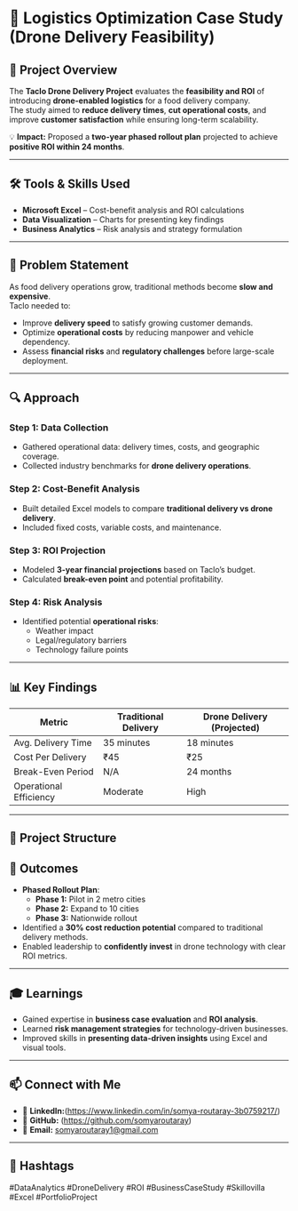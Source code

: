 # 🚁 Logistics Optimization Case Study (Drone Delivery Feasibility)

## 📖 Project Overview  
The **Taclo Drone Delivery Project** evaluates the **feasibility and ROI** of introducing **drone-enabled logistics** for a food delivery company.  
The study aimed to **reduce delivery times**, **cut operational costs**, and improve **customer satisfaction** while ensuring long-term scalability.

💡 **Impact:** Proposed a **two-year phased rollout plan** projected to achieve **positive ROI within 24 months**.

---

## 🛠️ Tools & Skills Used
- **Microsoft Excel** – Cost-benefit analysis and ROI calculations  
- **Data Visualization** – Charts for presenting key findings  
- **Business Analytics** – Risk analysis and strategy formulation

---

## 🎯 Problem Statement
As food delivery operations grow, traditional methods become **slow and expensive**.  
Taclo needed to:
- Improve **delivery speed** to satisfy growing customer demands.  
- Optimize **operational costs** by reducing manpower and vehicle dependency.  
- Assess **financial risks** and **regulatory challenges** before large-scale deployment.

---

## 🔍 Approach
### **Step 1: Data Collection**
- Gathered operational data: delivery times, costs, and geographic coverage.
- Collected industry benchmarks for **drone delivery operations**.

### **Step 2: Cost-Benefit Analysis**
- Built detailed Excel models to compare **traditional delivery vs drone delivery**.
- Included fixed costs, variable costs, and maintenance.

### **Step 3: ROI Projection**
- Modeled **3-year financial projections** based on Taclo’s budget.
- Calculated **break-even point** and potential profitability.

### **Step 4: Risk Analysis**
- Identified potential **operational risks**:
  - Weather impact  
  - Legal/regulatory barriers  
  - Technology failure points

---

## 📊 Key Findings
| **Metric**            | **Traditional Delivery** | **Drone Delivery (Projected)** |
|-----------------------|--------------------------|--------------------------------|
| Avg. Delivery Time    | 35 minutes               | 18 minutes                      |
| Cost Per Delivery     | ₹45                       | ₹25                              |
| Break-Even Period     | N/A                       | 24 months                        |
| Operational Efficiency| Moderate                  | High                             |

---

## 📂 Project Structure

## 🚀 Outcomes
- **Phased Rollout Plan**:
  - **Phase 1:** Pilot in 2 metro cities  
  - **Phase 2:** Expand to 10 cities  
  - **Phase 3:** Nationwide rollout  
- Identified a **30% cost reduction potential** compared to traditional delivery methods.
- Enabled leadership to **confidently invest** in drone technology with clear ROI metrics.

---

## 🎓 Learnings
- Gained expertise in **business case evaluation** and **ROI analysis**.  
- Learned **risk management strategies** for technology-driven businesses.  
- Improved skills in **presenting data-driven insights** using Excel and visual tools.

---

## 📫 Connect with Me
- 💼 **LinkedIn:**(https://www.linkedin.com/in/somya-routaray-3b0759217/)  
- 🐙 **GitHub:** (https://github.com/somyaroutaray)  
- 📧 **Email:** somyaroutaray1@gmail.com  

---

## 🔖 Hashtags
#DataAnalytics #DroneDelivery #ROI #BusinessCaseStudy #Skillovilla #Excel #PortfolioProject
